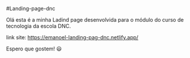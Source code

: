 #Landing-page-dnc

Olá esta é a minha Ladind page desenvolvida para o módulo do curso de tecnologia da escola DNC.

link site: https://emanoel-landing-pag-dnc.netlify.app/


Espero que gostem! 😃

